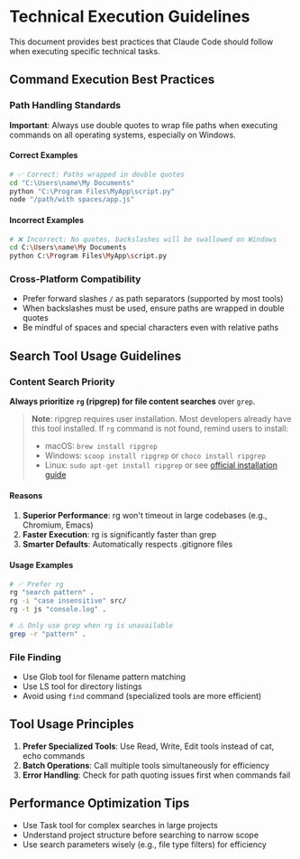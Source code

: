 # Technical Execution Guidelines

This document provides best practices that Claude Code should follow when executing specific technical tasks.

## Command Execution Best Practices

### Path Handling Standards

**Important**: Always use double quotes to wrap file paths when executing commands on all operating systems, especially on Windows.

#### Correct Examples
```bash
# ✅ Correct: Paths wrapped in double quotes
cd "C:\Users\name\My Documents"
python "C:\Program Files\MyApp\script.py"
node "/path/with spaces/app.js"
```

#### Incorrect Examples
```bash
# ❌ Incorrect: No quotes, backslashes will be swallowed on Windows
cd C:\Users\name\My Documents
python C:\Program Files\MyApp\script.py
```

### Cross-Platform Compatibility

- Prefer forward slashes `/` as path separators (supported by most tools)
- When backslashes must be used, ensure paths are wrapped in double quotes
- Be mindful of spaces and special characters even with relative paths

## Search Tool Usage Guidelines

### Content Search Priority

**Always prioritize `rg` (ripgrep) for file content searches** over `grep`.

> **Note**: ripgrep requires user installation. Most developers already have this tool installed. If `rg` command is not found, remind users to install:
> - macOS: `brew install ripgrep`
> - Windows: `scoop install ripgrep` or `choco install ripgrep`
> - Linux: `sudo apt-get install ripgrep` or see [official installation guide](https://github.com/BurntSushi/ripgrep#installation)

#### Reasons
1. **Superior Performance**: rg won't timeout in large codebases (e.g., Chromium, Emacs)
2. **Faster Execution**: rg is significantly faster than grep
3. **Smarter Defaults**: Automatically respects .gitignore files

#### Usage Examples
```bash
# ✅ Prefer rg
rg "search pattern" .
rg -i "case insensitive" src/
rg -t js "console.log" .

# ⚠️ Only use grep when rg is unavailable
grep -r "pattern" .
```

### File Finding
- Use Glob tool for filename pattern matching
- Use LS tool for directory listings
- Avoid using `find` command (specialized tools are more efficient)

## Tool Usage Principles

1. **Prefer Specialized Tools**: Use Read, Write, Edit tools instead of cat, echo commands
2. **Batch Operations**: Call multiple tools simultaneously for efficiency
3. **Error Handling**: Check for path quoting issues first when commands fail

## Performance Optimization Tips

- Use Task tool for complex searches in large projects
- Understand project structure before searching to narrow scope
- Use search parameters wisely (e.g., file type filters) for efficiency